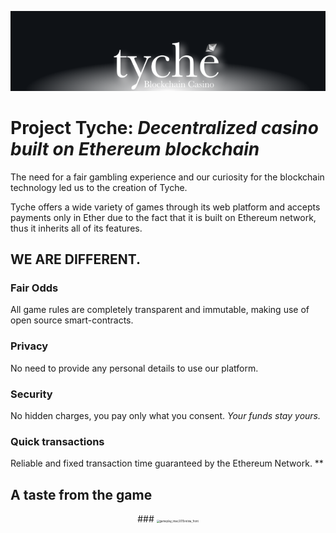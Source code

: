 ![tyche-cover](UI/icons/tyche-cover.png)

# Project Tyche: *Decentralized casino built on Ethereum blockchain* 

 The need for a fair gambling experience and our curiosity for the blockchain technology led us to the creation of Tyche.

Tyche offers a wide variety of games through its web platform and accepts payments only in Ether due to the fact that it is built on Ethereum network, thus it inherits all of its features.

## WE ARE DIFFERENT. 

### Fair Odds

All game rules are completely transparent and immutable, making use of open source smart-contracts.

### Privacy

No need to provide any personal details to use our platform.

### Security

No hidden charges, you pay only what you consent.
 *Your funds stay yours.* 

### Quick transactions

Reliable and fixed transaction time guaranteed by the Ethereum Network. **

## A taste from the game
<p align="center">
### <img src="/Users/macbook/Downloads/GkU-PdLeTjGd-j2CkNW0tQ/gameplay_imac2015retina_front.png" alt="gameplay_imac2015retina_front" style="zoom:30%;" />
</p>